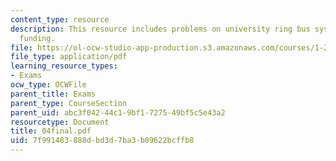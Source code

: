 ```yaml
---
content_type: resource
description: This resource includes problems on university ring bus system, and transportation
  funding.
file: https://ol-ocw-studio-app-production.s3.amazonaws.com/courses/1-221j-transportation-systems-fall-2004/7f991483888dbd3d7ba3b89622bcffb8_04final.pdf
file_type: application/pdf
learning_resource_types:
- Exams
ocw_type: OCWFile
parent_title: Exams
parent_type: CourseSection
parent_uid: abc3f042-44c1-9bf1-7275-49bf5c5e43a2
resourcetype: Document
title: 04final.pdf
uid: 7f991483-888d-bd3d-7ba3-b89622bcffb8
---
```

